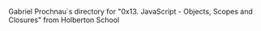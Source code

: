 Gabriel Prochnau`s directory for "0x13. JavaScript - Objects, Scopes and Closures" from Holberton School